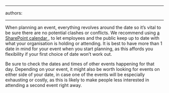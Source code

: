 

---
authors:

---




<span class='intro'> <p>When planning an event, everything revolves around the date so it’s vital to be sure there are no potential clashes or conflicts. We recommend using <a href="http&#58;//www.ssw.com.au/ssw/Events/Events.aspx">a SharePoint calendar </a>, to let employees and the public keep up to date with what your organisation is holding or attending. It is best to have more than 1 date in mind for your event when you start planning, as this affords you flexibility if your first choice of date won’t work out.</p><p>Be sure to check the dates and times of other events happening for that day. Depending on your event, it might also be worth looking for events on either side of your date, in case one of the events will be especially exhausting or costly, as this is likely to make people less interested in attending a second event right away.&#160; <br></p> </span>




